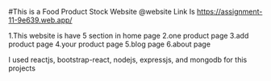 #This is a Food Product Stock Website
@website Link Is https://assignment-11-9e639.web.app/


1.This website is have 5 section in home page
2.one product page 
3.add product page
4.your product page
5.blog page
6.about page

I used reactjs, bootstrap-react, nodejs, expressjs, and mongodb for this projects
